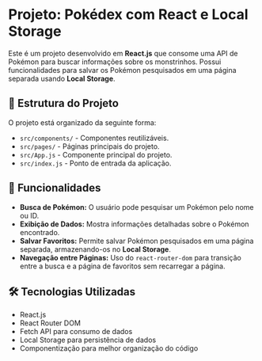 # Projeto: Pokédex com React e Local Storage

Este é um projeto desenvolvido em **React.js** que consome uma API de Pokémon para buscar informações sobre os monstrinhos. Possui funcionalidades para salvar os Pokémon pesquisados em uma página separada usando **Local Storage**.

## 📂 Estrutura do Projeto

O projeto está organizado da seguinte forma:

- `src/components/` - Componentes reutilizáveis.
- `src/pages/` - Páginas principais do projeto.
- `src/App.js` - Componente principal do projeto.
- `src/index.js` - Ponto de entrada da aplicação.

## 📌 Funcionalidades

- **Busca de Pokémon:** O usuário pode pesquisar um Pokémon pelo nome ou ID.
- **Exibição de Dados:** Mostra informações detalhadas sobre o Pokémon encontrado.
- **Salvar Favoritos:** Permite salvar Pokémon pesquisados em uma página separada, armazenando-os no **Local Storage**.
- **Navegação entre Páginas:** Uso do `react-router-dom` para transição entre a busca e a página de favoritos sem recarregar a página.

## 🛠️ Tecnologias Utilizadas

- React.js
- React Router DOM
- Fetch API para consumo de dados
- Local Storage para persistência de dados
- Componentização para melhor organização do código



